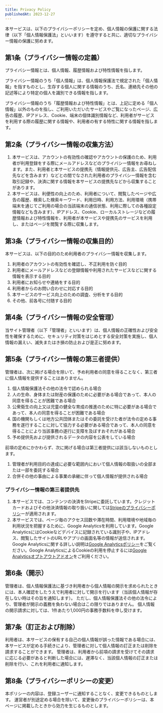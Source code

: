 ```yaml
---
title: Privacy Policy
publishedAt: 2023-12-27
---
```


本サービスは、以下のプライバシーポリシーを定め、個人情報の保護に関する法律（以下「個人情報保護法」といいます）を遵守すると共に、適切なプライバシー情報の保護に努めます。

## 第1条（プライバシー情報の定義）

プライバシー情報とは、個人情報、履歴情報および特性情報を指します。

プライバシー情報のうち「個人情報」は、個人情報保護法で規定された「個人情報」を指すものとし、生存する個人に関する情報のうち、氏名、連絡先その他の記述等により特定の個人を識別できる情報を指します。

プライバシー情報のうち「履歴情報および特性情報」とは、上記に定める「個人情報」以外のものを指し、ご利用いただいたサービスやご覧になったページ、広告の履歴、IPアドレス、Cookie、端末の個体識別情報など、利用者がサービスを利用する際の履歴に関する情報や、利用者の有する特性に関する情報を指します。

## 第2条（プライバシー情報の収集方法）

1. 本サービスは、アカウントの有効性の確認やアカウントの保護のため、利用者が利用登録をする際にメールアドレスなどのプライバシー情報をお尋ねします。また、利用者と本サービスの提携先（情報提供元、広告主、広告配信先などを含みます）などとの間でなされた利用者のプライバシー情報を含む取引記録や、決済に関する情報を本サービスの提携先などから収集することがあります。
2. 本サービスは、利便性の向上のため、利用者について、閲覧したページや広告の履歴、検索した検索キーワード、利用日時、利用方法、利用環境（携帯端末を通じてご利用の場合の当該端末の通信状態、利用に際しての各種設定情報なども含みます）、IPアドレス、Cookie、ローカルストレージなどの履歴情報および特性情報を、利用者が本サービスや提携先のサービスを利用し、またはページを閲覧する際に収集します。

## 第3条（プライバシー情報の収集目的）

本サービスは、以下の目的のため利用者のプライバシー情報を収集します。

1. 利用者のアカウントの有効性を確認し、不正利用を防ぐ目的
2. 利用者にメールアドレスなどの登録情報や利用されたサービスなどに関する情報を表示する目的
3. 利用者にお知らせや連絡をする目的
4. 利用者からのお問い合わせに対応する目的
5. 本サービスのサービス向上のための調査、分析をする目的
6. その他、前各号に付随する目的

## 第4条（プライバシー情報の安全管理）

当サイト管理者（以下「管理者」といいます）は、個人情報の正確性および安全性を確保するために、セキュリティ対策をはじめとする安全対策を実施し、個人情報の漏えい、滅失またはき損の防止および是正に努めます。

## 第5条（プライバシー情報の第三者提供）

管理者は、次に掲げる場合を除いて、予め利用者の同意を得ることなく、第三者に個人情報を提供することはありません。

1. 個人情報保護法その他の法令で認められる場合
2. 人の生命、身体または財産の保護のために必要がある場合であって、本人の同意を得ることが困難である場合
3. 公衆衛生の向上又は児童の健全な育成の推進のために特に必要がある場合であって、本人の同意を得ることが困難である場合
4. 国の機関もしくは地方公共団体またはその委託を受けた者が法令の定める事務を遂行することに対して協力する必要がある場合であって、本人の同意を得ることにより当該事務の遂行に支障を及ぼすおそれがある場合
5. 予め提供先および提供されるデータの内容を公表をしている場合

前項の定めにかかわらず、次に掲げる場合は第三者提供には該当しないものとします。

1. 管理者が利用目的の達成に必要な範囲内において個人情報の取扱いの全部または一部を委託する場合
2. 合併その他の事由による事業の承継に伴って個人情報が提供される場合

### プライバシー情報の第三者提供先

1. 本サービスでは、コンテンツの決済をStripeに委託しています。クレジットカードおよびその他決済情報の取り扱いに関しては[Stripeのプライバシーポリシ](https://stripe.com/jp/privacy)ーが適用されます。
2. 本サービスでは、ページ毎のアクセス回数や滞在時間、利用環境や地域毎の利用状況を把握するために、Google Analyticsを利用しています。Google AnalyticsにはCookieなどデバイスに記録されている識別子や、IPアドレス、閲覧したサイトのURLやアプリの画面名等の情報が送信されます。Google Analyticsに関する詳しい説明は[Google Analyticsポリシー](https://www.google.com/analytics/policies)をご覧ください。Google AnalyticsによるCookieの利用を停止するには[Google Analyticsオプトアウトアドオン](https://tools.google.com/dlpage/gaoptout?hl=ja)をご利用ください。

## 第6条（開示）

管理者は、個人情報保護法に基づき利用者から個人情報の開示を求められたときには、本人確認をしたうえで利用者に対して開示を行います（当該個人情報が存在しない時はその旨を通知します）。
ただし、個人情報保護法その他の法令により、管理者が開示の義務を負わない場合はこの限りではありません。
個人情報の開示請求に対しては、1件あたり1,000円の事務手数料を申し受けます。

## 第7条（訂正および削除）

利用者は、本サービスの保有する自己の個人情報が誤った情報である場合には、本サービスが定める手続きにより、管理者に対して個人情報の訂正または削除を請求することができます。
管理者は、利用者から前項の請求を受けてその請求に応じる必要があると判断した場合には、遅滞なく、当該個人情報の訂正または削除を行い、これを利用者に通知します。

## 第8条（プライバシーポリシーの変更）

本ポリシーの内容は、登録ユーザーに通知することなく、変更できるものとします。
運営者が別途定める場合を除いて、変更後のプライバシーポリシーは、本ページに掲載したときから効力を生じるものとします。
